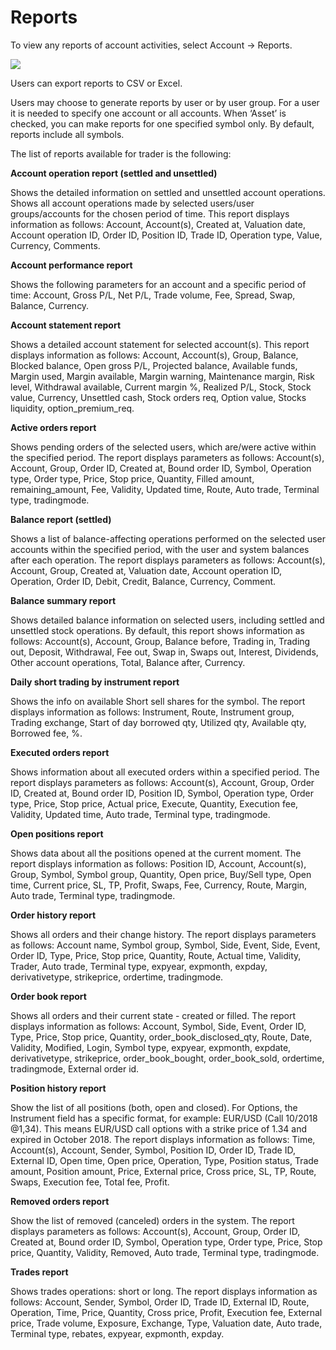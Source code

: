 # Reports

To view any reports of account activities, select Account -&gt; Reports.

![](../../../.gitbook/assets/report.png)

Users can export reports to CSV or Excel.

Users may choose to generate reports by user or by user group. For a user it is needed to specify one account or all accounts. When ‘Asset’ is checked, you can make reports for one specified symbol only. By default, reports include all symbols.

The list of reports available for trader is the following:

**Account operation report \(settled and unsettled\)**

Shows the detailed information on settled and unsettled account operations. Shows all account operations made by selected users/user groups/accounts for the chosen period of time. This report displays information as follows: Account, Account\(s\), Created at, Valuation date, Account operation ID, Order ID, Position ID, Trade ID, Operation type, Value, Currency, Comments.

**Account performance report**

Shows the following parameters for an account and a specific period of time: Account, Gross P/L, Net P/L, Trade volume, Fee, Spread, Swap, Balance, Currency.

**Account statement report**

Shows a detailed account statement for selected account\(s\). This report displays information as follows: Account, Account\(s\), Group, Balance, Blocked balance, Open gross P/L, Projected balance, Available funds, Margin used, Margin available, Margin warning, Maintenance margin, Risk level, Withdrawal available, Current margin %, Realized P/L, Stock, Stock value, Currency, Unsettled cash, Stock orders req, Option value, Stocks liquidity, option\_premium\_req.

**Active orders report**

Shows pending orders of the selected users, which are/were active within the specified period. The report displays parameters as follows: Account\(s\), Account, Group, Order ID, Created at, Bound order ID, Symbol, Operation type, Order type, Price, Stop price, Quantity, Filled amount, remaining\_amount, Fee, Validity, Updated time, Route, Auto trade, Terminal type, tradingmode.

**Balance report \(settled\)**

Shows a list of balance-affecting operations performed on the selected user accounts within the specified period, with the user and system balances after each operation. The report displays parameters as follows: Account\(s\), Account, Group, Created at, Valuation date, Account operation ID, Operation, Order ID, Debit, Credit, Balance, Currency, Comment.

**Balance summary report**

Shows detailed balance information on selected users, including settled and unsettled stock operations. By default, this report shows information as follows: Account\(s\), Account, Group, Balance before, Trading in, Trading out, Deposit, Withdrawal, Fee out, Swap in, Swaps out, Interest, Dividends, Other account operations, Total, Balance after, Currency.

**Daily short trading by instrument report**

Shows the info on available Short sell shares for the symbol. The report displays information as follows: Instrument, Route, Instrument group, Trading exchange, Start of day borrowed qty, Utilized qty, Available qty, Borrowed fee, %.

**Executed orders report**

Shows information about all executed orders within a specified period. The report displays parameters as follows: Account\(s\), Account, Group, Order ID, Created at, Bound order ID, Position ID, Symbol, Operation type, Order type, Price, Stop price, Actual price, Execute, Quantity, Execution fee, Validity, Updated time, Auto trade, Terminal type, tradingmode.

**Open positions report**

Shows data about all the positions opened at the current moment. The report displays information as follows: Position ID, Account, Account\(s\), Group, Symbol, Symbol group, Quantity, Open price, Buy/Sell type, Open time, Current price, SL, TP, Profit, Swaps, Fee, Currency, Route, Margin, Auto trade, Terminal type, tradingmode.

**Order history report**

Shows all orders and their change history. The report displays parameters as follows: Account name, Symbol group, Symbol, Side, Event, Side, Event, Order ID, Type, Price, Stop price, Quantity, Route, Actual time, Validity, Trader, Auto trade, Terminal type, expyear, expmonth, expday, derivativetype, strikeprice, ordertime, tradingmode.

**Order book report**

Shows all orders and their current state - created or filled. The report displays information as follows: Account, Symbol, Side, Event, Order ID, Type, Price, Stop price, Quantity, order\_book\_disclosed\_qty, Route, Date, Validity, Modified, Login, Symbol type, expyear, expmonth, expdate, derivativetype, strikeprice, order\_book\_bought, order\_book\_sold, ordertime, tradingmode, External order id.

**Position history report**

Show the list of all positions \(both, open and closed\). For Options, the Instrument field has a specific format, for example: EUR/USD \(Call 10/2018 @1,34\). This means EUR/USD call options with a strike price of 1.34 and expired in October 2018. The report displays information as follows: Time, Account\(s\), Account, Sender, Symbol, Position ID, Order ID, Trade ID, External ID, Open time, Open price, Operation, Type, Position status, Trade amount, Position amount, Price, External price, Cross price, SL, TP, Route, Swaps, Execution fee, Total fee, Profit.

**Removed orders report**

Show the list of removed \(canceled\) orders in the system. The report displays parameters as follows: Account\(s\), Account, Group, Order ID, Created at, Bound order ID, Symbol, Operation type, Order type, Price, Stop price, Quantity, Validity, Removed, Auto trade, Terminal type, tradingmode.

**Trades report**

Shows trades operations: short or long. The report displays information as follows: Account, Sender, Symbol, Order ID, Trade ID, External ID, Route, Operation, Time, Price, Quantity, Cross price, Profit, Execution fee, External price, Trade volume, Exposure, Exchange, Type, Valuation date, Auto trade, Terminal type, rebates, expyear, expmonth, expday.

